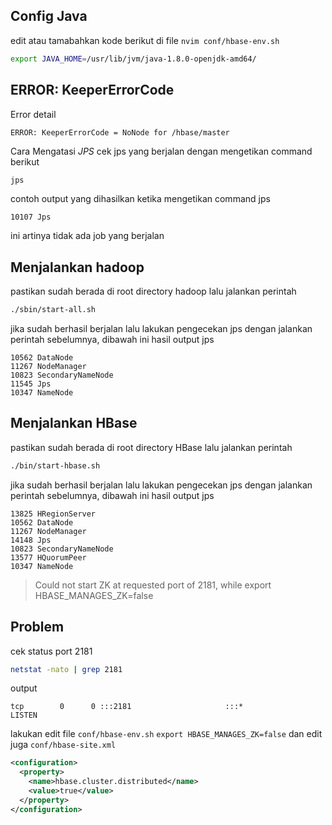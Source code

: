 ## Config Java

edit atau tamabahkan kode berikut di file ```nvim conf/hbase-env.sh ```

```sh
export JAVA_HOME=/usr/lib/jvm/java-1.8.0-openjdk-amd64/
```

## ERROR: KeeperErrorCode

Error detail

```
ERROR: KeeperErrorCode = NoNode for /hbase/master
```

Cara Mengatasi
*JPS*
cek jps yang berjalan dengan mengetikan command berikut

```sh
jps
```

contoh output yang dihasilkan ketika mengetikan command jps 

```
10107 Jps
```

ini artinya tidak ada job yang berjalan

## Menjalankan hadoop

pastikan sudah berada di root directory hadoop lalu jalankan perintah

```sh
./sbin/start-all.sh
```

jika sudah berhasil berjalan lalu lakukan pengecekan jps dengan jalankan perintah sebelumnya, dibawah ini hasil output jps

```
10562 DataNode
11267 NodeManager
10823 SecondaryNameNode
11545 Jps
10347 NameNode
```

## Menjalankan HBase

pastikan sudah berada di root directory HBase lalu jalankan perintah

```sh
./bin/start-hbase.sh
```

jika sudah berhasil berjalan lalu lakukan pengecekan jps dengan jalankan perintah sebelumnya, dibawah ini hasil output jps

```
13825 HRegionServer
10562 DataNode
11267 NodeManager
14148 Jps
10823 SecondaryNameNode
13577 HQuorumPeer
10347 NameNode
```
> Could not start ZK at requested port of 2181, while export HBASE_MANAGES_ZK=false

## Problem

cek status port 2181

```sh
netstat -nato | grep 2181
```

output

```
tcp        0      0 :::2181                     :::*                        LISTEN
```

lakukan edit file ```conf/hbase-env.sh```
```export HBASE_MANAGES_ZK=false```
dan edit juga ```conf/hbase-site.xml```

```xml
<configuration>
  <property>
    <name>hbase.cluster.distributed</name>
    <value>true</value>
  </property>
</configuration>
```
